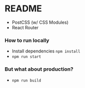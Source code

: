 # README

- PostCSS (w/ CSS Modules)
- React Router

### How to run locally

* Install dependencies `npm install`
* `npm run start`

### But what about production?

* `npm run build`
